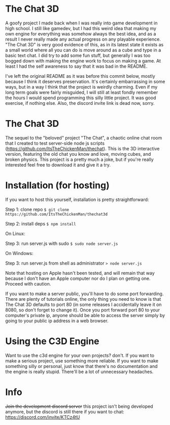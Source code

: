 # The Chat 3D
A goofy project I made back when I was really into game development in high school.  I still like gamedev, but I had this weird idea that making my own engine for everything was somehow always the best idea, and as a result I never really made any actual progress on any playable experience.  "The Chat 3D" is very good evidence of this, as in its latest state it exists as a small world where all you can do is move around as a cube and type in a basic text chat.  I did try to add some fun stuff, but generally I was too bogged down with making the engine work to focus on making a game.  At least I had the self awareness to say that it was bad in the README.

I've left the original README as it was before this commit below, mostly because I think it deserves preservation.  It's certainly embarrassing in some ways, but in a way I think that the project is weirdly charming.  Even if my long term goals were fairly misguided, I will still at least fondly remember the hours I would spend programming this silly little project.  It was good exercise, if nothing else. Also, the discord invite link is dead now, sorry.

# The Chat 3D
The sequel to the "beloved" project "The Chat", a chaotic online chat room that I created to test server-side node js scripts (https://github.com/ItsTheChickenMan/thechat).  This is the 3D interactive version, featuring the old chat you know and love, moving cubes, and broken physics.  This project is a pretty much a joke, but if you're really interested feel free to download it and give it a try.

# Installation (for hosting)
If you want to host this yourself, installation is pretty straightforward:

Step 1: clone repo    `$ git clone https://github.com/ItsTheChickenMan/thechat3d`

Step 2: install deps  `$ npm install`

On Linux:

Step 3: run server.js with sudo `$ sudo node server.js`

On Windows:

Step 3: run server.js from shell as administrator `> node server.js`

Note that hosting on Apple hasn't been tested, and will remain that way because I don't have an Apple computer nor do I plan on getting one.  Proceed with caution.

If you want to make a server public, you'll have to do some port forwarding.  There are plenty of tutorials online, the only thing you need to know is that The Chat 3D defaults to port 80 (in some releases I accidentally leave it on 8080, so don't forget to change it).  Once you port forward port 80 to your computer's private ip, anyone should be able to access the server simply by going to your public ip address in a web browser.

# Using the C3D Engine
Want to use the c3d engine for your own projects?  don't.  If you want to make a serious project, use something more reliable.  If you want to make something silly or personal, just know that there's no documentation and the engine is really stupid.  There'll be a lot of unnecessary headaches.

# Info
~~Join the development discord server~~ this project isn't being developed anymore, but the discord is still there if you want to chat: https://discord.com/invite/KTCz4tU
